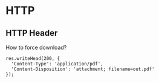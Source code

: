 # HTTP


## HTTP Header

How to force download?  
```
res.writeHead(200, {
  'Content-Type': 'application/pdf',
  'Content-Disposition': 'attachment; filename=out.pdf'
});
```
